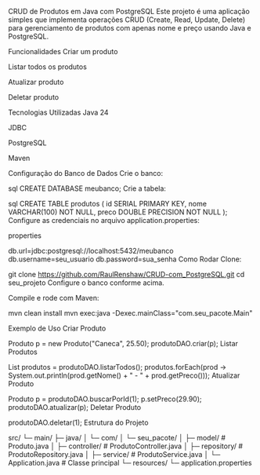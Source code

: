 CRUD de Produtos em Java com PostgreSQL
Este projeto é uma aplicação simples que implementa operações CRUD (Create, Read, Update, Delete) para gerenciamento de produtos com apenas nome e preço usando Java e PostgreSQL.

Funcionalidades
Criar um produto

Listar todos os produtos

Atualizar produto

Deletar produto

Tecnologias Utilizadas
Java 24

JDBC

PostgreSQL

Maven

Configuração do Banco de Dados
Crie o banco:

sql
CREATE DATABASE meubanco;
Crie a tabela:

sql
CREATE TABLE produtos (
    id SERIAL PRIMARY KEY,
    nome VARCHAR(100) NOT NULL,
    preco DOUBLE PRECISION NOT NULL
);
Configure as credenciais no arquivo application.properties:

properties

db.url=jdbc:postgresql://localhost:5432/meubanco
db.username=seu_usuario
db.password=sua_senha
Como Rodar
Clone:

git clone https://github.com/RaulRenshaw/CRUD-com_PostgreSQL.git
cd seu_projeto
Configure o banco conforme acima.

Compile e rode com Maven:

mvn clean install
mvn exec:java -Dexec.mainClass="com.seu_pacote.Main"

Exemplo de Uso
Criar Produto

Produto p = new Produto("Caneca", 25.50);
produtoDAO.criar(p);
Listar Produtos

List<Produto> produtos = produtoDAO.listarTodos();
produtos.forEach(prod -> System.out.println(prod.getNome() + " - " + prod.getPreco()));
Atualizar Produto

Produto p = produtoDAO.buscarPorId(1);
p.setPreco(29.90);
produtoDAO.atualizar(p);
Deletar Produto

produtoDAO.deletar(1);
Estrutura do Projeto

src/
 └─ main/
     ├─ java/
     │   └─ com/
     │       └─ seu_pacote/
     │           ├─ model/         # Produto.java
     │           ├─ controller/    # ProdutoController.java
     │           ├─ repository/    # ProdutoRepository.java
     │           ├─ service/       # ProdutoService.java
     │           └─ Application.java      # Classe principal
     └─ resources/
         └─ application.properties

